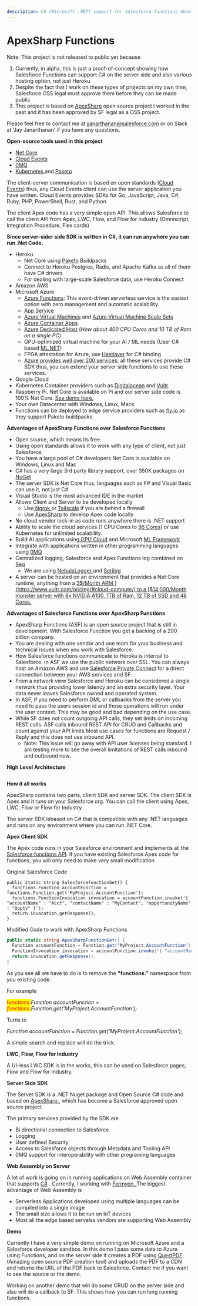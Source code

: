 ```yaml
---
description: C# (Microsoft .NET) support for Salesforce functions developers.
---
```


# ApexSharp Functions

Note: This project is not released to public yet because

1. Currently, in alpha, this is just a proof-of-concept showing how Salesforce Functions can support C# on the server side and also various hosting option, not just Heroku
2. Despite the fact that I work on these types of projects on my own time, Salesforce OSS legal must approve them before they can be made public
3. This project is based on [ApexSharp](https://github.com/apexsharp/) open source project I worked in the past and it has been approved by SF legal as a OSS project.&#x20;

Please feel free to contact me at jjanarthanan@salesforce.com or on Slack at 'Jay Janarthanan' if you have any questions.



**Open-source tools used in this project**

* [Net Core](https://dotnet.microsoft.com/en-us/)
* [Cloud Events](https://cloudevents.io/)
* [0MQ](https://zeromq.org/)
* [Kubernetes ](https://kubernetes.io/)and [Paketo](https://paketo.io/)

The client-server communication is based on open standards ([Cloud Events](https://cloudevents.io/)) thus, any Cloud Events client can use the server application you have written. Cloud Events provides SDKs for Go, JavaScript, Java, C#, Ruby, PHP, PowerShell, Rust, and Python

The client Apex code has a very simple open API. This allows Salesforce to call the client API from Apex, LWC, Flow, and Flow for Industry (Omniscript, Integration Procedure, Flex cards)&#x20;



**Since server-sider side SDK is written in C#, it can run anywhere you can run .Net Code.**

* Heroku.&#x20;
  * Net Core using [Paketo](https://paketo.io/) Buildpacks
  * Connect to Heroku Postgres, Radis, and Apache Kafka as all of them have C# drivers
  * For dealing with large-scale Salesforce data, use Heroku Connect
* Amazon AWS
* Microsoft Azure
  * [Azure Functions](https://azure.microsoft.com/en-us/products/functions/): This event-driven serverless service is the easiest option with zero management and automatic scalability.&#x20;
  * [App Service](https://azure.microsoft.com/en-us/products/app-service/)
  * [Azure Virtual Machines](https://azure.microsoft.com/en-us/products/virtual-machines/) and [Azure Virtual Machine Scale Sets](https://azure.microsoft.com/en-us/products/virtual-machine-scale-sets/)
  * [Azure Container Apps](https://azure.microsoft.com/en-us/products/container-apps)
  * [Azure Dedicated Host](https://azure.microsoft.com/en-us/pricing/details/virtual-machines/dedicated-host/) (_How about 400 CPU Cores and 10 TB of Ram on a single PC_)
  * GPU-optimized virtual machine for your AI / ML needs (User C# based [ML.NET](https://learn.microsoft.com/en-us/dotnet/machine-learning/))
  * FPGA attestation for Azure, use [Hastlayer](https://hastlayer.com/project) for C# binding
  * [Azure provides well over 200 services](https://azure.microsoft.com/en-us/products/); all these services provide C# SDK thus, you can extend your server side functions to use these services.&#x20;
* Google Cloud
* Kubernetes Container providers such as [Digitalocean](https://www.digitalocean.com/) and [Vultr ](https://www.vultr.com/)
* Raspberry Pi. Net Core is available on Pi and our server side code is 100% Net Core. [See demo here.](https://medium.com/@cmendibl3/step-by-step-running-asp-net-core-on-raspberry-pi-9ef224f2e750)
* Your own Datacenter with Windows, Linux, Macs
* Functions can be deployed to edge service providers such as [fly.io](https://fly.io/docs/reference/builders/#buildpacks) as they support Paketo buildpacks &#x20;



**Advantages of ApexSharp Functions over Salesforce Functions** &#x20;

* Open source, which means its free.
* Using open standards allows it to work with any type of client, not just Salesforce.
* You have a large pool of C# developers Net Core is available on Windows, Linux and Mac
* C# has a very large 3rd party library support, over 350K packages on [NuGet](https://www.nuget.org/)
* The server SDK is Net Core thus, languages such as F# and Visual Basic can use it, not just C#
* Visual Studio is the most advanced IDE in the market
* Allows Client and Server to be developed locally
  * Use[ Ngrok ](https://ngrok.com/product/secure-tunnels)or [Tailscale](https://tailscale.com/pricing/) if you are behind a firewall
  * Use [ApexSharp](https://github.com/apexsharp/) to develop Apex code locally
* No cloud vendor lock-in as code runs anywhere there is .NET support
* Ability to scale the cloud services (1 CPU Cores to [96 Cores](https://www.amd.com/en/products/cpu/amd-epyc-9654p)) or use Kubernetes for unlimited scalability.&#x20;
* Build AI applications using[ GPU Cloud](https://lambdalabs.com/service/gpu-cloud) and Microsoft [ML Framework](https://learn.microsoft.com/en-us/dotnet/machine-learning/)
* Integrate with applications written in other programming languages using [0MQ](https://zeromq.org/)
* Centralized logging, Salesforce and Apex Functions log combined on [Seq](https://datalust.co/seq)&#x20;
  * We are using [NebulaLogger ](https://github.com/jongpie/NebulaLogger)and [Serilog](https://serilog.net/)
* A server can be hosted on an environment that provides a Net Core runtime, anything from a [3$/Month ARM ](https://www.vultr.com/pricing/#cloud-compute/) to a [$14,000/Month monster server with 8x NVIDIA A100, 1TB of Ram, 12 TB of SSD and 48 Cores. ](https://www.vultr.com/pricing/#bare-metal)



**Advantages of Salesforce Functions over ApexSharp Functions**

* ApexSharp Functions (ASF) is an open source project that is still in development. With Salesforce Function you get a backing of a 200 billion company.&#x20;
* You are dealing with one vendor and one team for your business and technical issues when you work with Salesforce.
* How Salesforce functions communicate to Heroku is internal to Salesforce. In ASF we use the public network over SSL. You can always host on Amazon AWS and use [Salesforce Private Connect](https://help.salesforce.com/s/articleView?id=sf.private\_connect\_overview.htm\&type=5) for a direct connection between your AWS services and SF.
* From a network view Salesforce and Heroku can be considered a single network thus providing lower latency and an extra security layer. Your data never leaves Salesforce owned and operated system.&#x20;
* In ASF, if you need to perform DML or callbacks from the server you need to pass the users session id and those operations will run under the user context. This may be good and bad depending on the use case.
* While SF does not count outgoing API calls, they set limits on incoming REST calls. ASF calls  inbound REST API for CRUD and Callbacks and count against your API limits  Most use cases for functions are Request / Reply and this does not use inbound API.&#x20;
  * Note: This issue will go away with API user licenses being standard. I am testing more to see the overall limitations of REST calls inbound and outbound now.&#x20;







**High Level Architecture**

<figure><img src="../.gitbook/assets/image.png" alt=""><figcaption></figcaption></figure>

**How it all works**

ApexSharp contains two parts, client SDK and server SDK. The client SDK is Apex and it runs on your Salesforce org. You can call the client using Apex, LWC, Flow or Flow for Industry.&#x20;

The server SDK isbased on C# that is compatible with any .NET languages and runs on any environment where you can run .NET Core.&#x20;

**Apex Client SDK**

The Apex code runs in your Salesforce environment and implements all the [Salesforce functions API](https://developer.salesforce.com/docs/atlas.en-us.apexref.meta/apexref/apex\_namespace\_functions.htm). If you have existing Salesforce Apex code for functions, you will only need to make very small modification

Original Salesforce Code

```apex
public static string SalesforceFunctionGet() {
  functions.Function accountFunction = functions.Function.get('MyProject.AccountFunction');
  functions.FunctionInvocation invocation = accountFunction.invoke('{ "accountName" : "Acct", "contactName" : "MyContact", "opportunityName" : "Oppty" }');
  return invocation.getResponse();     
}
```

Modified Code to work with ApexSharp Functions

```csharp
public static string ApexSharpFunctionGet() {
  Function accountFunction = Function.get('MyProject.AccountFunction');
  FunctionInvocation invocation = accountFunction.invoke('{ "accountName" : "Acct", "contactName" : "MyContact", "opportunityName" : "Oppty" }');
  return invocation.getResponse();     
}
```

As you see all we have to do is to remove the **"functions."** namespace from you existing code.&#x20;

For example

<mark style="color:red;">f</mark>_<mark style="color:red;">unctions.</mark>Function accountFunction = <mark style="color:red;">functions.</mark>Function.get('MyProject.AccountFunction');_

Turns to

_Function accountFunction = Function.get('MyProject.AccountFunction');_

A simple search and replace will do the trick.&#x20;



**LWC, Flow, Flow for Industry**

A UI-less LWC SDK is in the works, this can be used on Salesforce pages, Flow and Flow for Industry.&#x20;



**Server Side SDK**

The Server SDK is a .NET Nuget package and Open Source C# code and based on [ApexSharp ](https://github.com/apexsharp/), which has become a Salesforce approved open source project &#x20;

The primary services provided by the SDK are&#x20;

* Bi directional connection to Salesforce
* Logging&#x20;
* User defined Security
* Access to Salesforce objects through Metadata and Tooling API&#x20;
* 0MQ support for interoperability with other programing languages

**Web Assembly on Server**

A lot of work is going on in running applications on Web Assembly container that supports [C#](https://blog.jetbrains.com/dotnet/2022/12/15/the-future-of-net-with-wasm/) . Currently, I working with [Fermyon. ](https://www.fermyon.com/blog/webassembly-for-dotnet-developers-spin-sdk-intro)The biggest advantage of Web Assembly is

* Serverless Applications developed using multiple languages can be compiled into a single image
* The small size allows it to be run on IoT devices
* Most all the edge based servelss vendors are supporting Web Assembly

**Demo**

Currently I have a very simple demo on running on Microsoft Azure and a Salesforce developer sandbox. In this demo I pass some data to Azure using Functions, and on the server side it creates a PDF using [QuestPDF ](https://github.com/QuestPDF/QuestPDF)(Amazing open source PDF creation tool) and uploads the PDF to a CDN and returns the URL of the PDF back to Salesforce. Contact me if you want to see the source or the demo.&#x20;



Working on another demo that will do some CRUD on the server side and also will do a callback to SF. This shows how you can run long running functions.&#x20;



